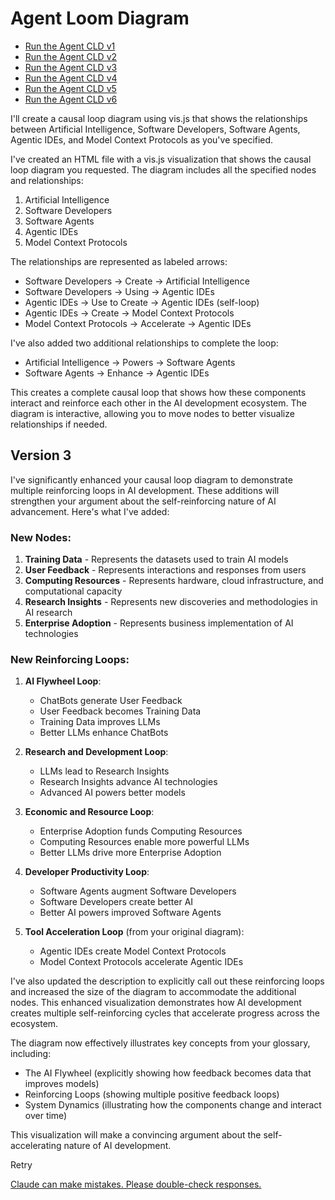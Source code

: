 # Agent Loom Diagram

- [Run the Agent CLD v1](causal-loop-diagram.html)
- [Run the Agent CLD v2](./agents-cld-v2.html)
- [Run the Agent CLD v3](agents-cld-v3.html)
- [Run the Agent CLD v4](agents-cld-v4.html)
- [Run the Agent CLD v5](agents-cld-v5.html)
- [Run the Agent CLD v6](agents-cld-v6.html)

I'll create a causal loop diagram using vis.js that shows the relationships between Artificial Intelligence, Software Developers, Software Agents, Agentic IDEs, and Model Context Protocols as you've specified.

I've created an HTML file with a vis.js visualization that shows the causal loop diagram you requested. The diagram includes all the specified nodes and relationships:

1. Artificial Intelligence
2. Software Developers
3. Software Agents
4. Agentic IDEs
5. Model Context Protocols

The relationships are represented as labeled arrows:
- Software Developers -> Create -> Artificial Intelligence
- Software Developers -> Using -> Agentic IDEs
- Agentic IDEs -> Use to Create -> Agentic IDEs (self-loop)
- Agentic IDEs -> Create -> Model Context Protocols
- Model Context Protocols -> Accelerate -> Agentic IDEs

I've also added two additional relationships to complete the loop:
- Artificial Intelligence -> Powers -> Software Agents
- Software Agents -> Enhance -> Agentic IDEs

This creates a complete causal loop that shows how these components interact and reinforce each other in the AI development ecosystem. The diagram is interactive, allowing you to move nodes to better visualize relationships if needed.

## Version 3

I've significantly enhanced your causal loop diagram to demonstrate multiple reinforcing loops in AI development. These additions will strengthen your argument about the self-reinforcing nature of AI advancement. Here's what I've added:

### New Nodes:

1.  **Training Data** - Represents the datasets used to train AI models
2.  **User Feedback** - Represents interactions and responses from users
3.  **Computing Resources** - Represents hardware, cloud infrastructure, and computational capacity
4.  **Research Insights** - Represents new discoveries and methodologies in AI research
5.  **Enterprise Adoption** - Represents business implementation of AI technologies

### New Reinforcing Loops:

1.  **AI Flywheel Loop**:

    -   ChatBots generate User Feedback
    -   User Feedback becomes Training Data
    -   Training Data improves LLMs
    -   Better LLMs enhance ChatBots

2.  **Research and Development Loop**:

    -   LLMs lead to Research Insights
    -   Research Insights advance AI technologies
    -   Advanced AI powers better models

3.  **Economic and Resource Loop**:

    -   Enterprise Adoption funds Computing Resources
    -   Computing Resources enable more powerful LLMs
    -   Better LLMs drive more Enterprise Adoption

4.  **Developer Productivity Loop**:

    -   Software Agents augment Software Developers
    -   Software Developers create better AI
    -   Better AI powers improved Software Agents

5.  **Tool Acceleration Loop** (from your original diagram):

    -   Agentic IDEs create Model Context Protocols
    -   Model Context Protocols accelerate Agentic IDEs

I've also updated the description to explicitly call out these reinforcing loops and increased the size of the diagram to accommodate the additional nodes. This enhanced visualization demonstrates how AI development creates multiple self-reinforcing cycles that accelerate progress across the ecosystem.

The diagram now effectively illustrates key concepts from your glossary, including:

-   The AI Flywheel (explicitly showing how feedback becomes data that improves models)
-   Reinforcing Loops (showing multiple positive feedback loops)
-   System Dynamics (illustrating how the components change and interact over time)

This visualization will make a convincing argument about the self-accelerating nature of AI development.

Retry

[Claude can make mistakes.
Please double-check responses.](https://support.anthropic.com/en/articles/8525154-claude-is-providing-incorrect-or-misleading-responses-what-s-going-on)